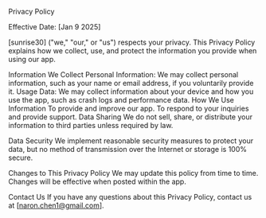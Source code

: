Privacy Policy

Effective Date: [Jan 9 2025]

[sunrise30] ("we," "our," or "us") respects your privacy. This Privacy Policy explains how we collect, use, and protect the information you provide when using our app.

Information We Collect
Personal Information: We may collect personal information, such as your name or email address, if you voluntarily provide it.
Usage Data: We may collect information about your device and how you use the app, such as crash logs and performance data.
How We Use Information
To provide and improve our app.
To respond to your inquiries and provide support.
Data Sharing
We do not sell, share, or distribute your information to third parties unless required by law.

Data Security
We implement reasonable security measures to protect your data, but no method of transmission over the Internet or storage is 100% secure.

Changes to This Privacy Policy
We may update this policy from time to time. Changes will be effective when posted within the app.

Contact Us
If you have any questions about this Privacy Policy, contact us at [naron.chen1@gmail.com].
